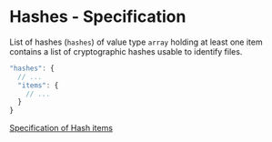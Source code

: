 # Hashes - Specification

List of hashes (`hashes`) of value type `array` holding at least one item
contains a list of cryptographic hashes usable to identify files.

```javascript
"hashes": {
  // ...
  "items": {
    // ...
  }
}
```

[Specification of Hash items](hashes/hash-spec.en.md)

